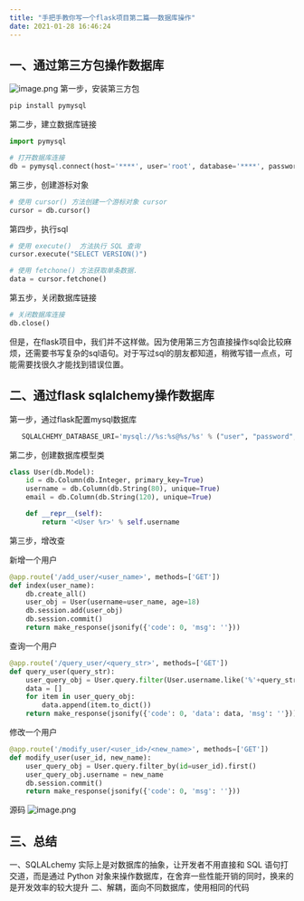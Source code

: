 ```yaml
---
title: "手把手教你写一个flask项目第二篇——数据库操作"
date: 2021-01-28 16:46:24
---
```


## 一、通过第三方包操作数据库
![image.png](http://openluat-luatcommunity.oss-cn-hangzhou.aliyuncs.com/images/20210128143220297_image.png)
第一步，安装第三方包

```python
pip install pymysql
```
第二步，建立数据库链接

```python
import pymysql

# 打开数据库连接
db = pymysql.connect(host='****', user='root', database='****', password='****')
```
第三步，创建游标对象

```python
# 使用 cursor() 方法创建一个游标对象 cursor
cursor = db.cursor()
```
第四步，执行sql

```python
# 使用 execute()  方法执行 SQL 查询
cursor.execute("SELECT VERSION()")

# 使用 fetchone() 方法获取单条数据.
data = cursor.fetchone()
```
第五步，关闭数据库链接

```python
# 关闭数据库连接
db.close()
```

但是，在flask项目中，我们并不这样做。因为使用第三方包直接操作sql会比较麻烦，还需要书写复杂的sql语句。对于写过sql的朋友都知道，稍微写错一点点，可能需要找很久才能找到错误位置。


## 二、通过flask sqlalchemy操作数据库

第一步，通过flask配置mysql数据库

```python
   SQLALCHEMY_DATABASE_URI='mysql://%s:%s@%s/%s' % ("user", "password", "host", "database")
```
第二步，创建数据库模型类

```python
class User(db.Model):
    id = db.Column(db.Integer, primary_key=True)
    username = db.Column(db.String(80), unique=True)
    email = db.Column(db.String(120), unique=True)

    def __repr__(self):
        return '<User %r>' % self.username
```

第三步，增改查

新增一个用户
```python
@app.route('/add_user/<user_name>', methods=['GET'])
def index(user_name):
    db.create_all()
    user_obj = User(username=user_name, age=18)
    db.session.add(user_obj)
    db.session.commit()
    return make_response(jsonify({'code': 0, 'msg': ''}))
```
查询一个用户
```python
@app.route('/query_user/<query_str>', methods=['GET'])
def query_user(query_str):
    user_query_obj = User.query.filter(User.username.like('%'+query_str+'%')).all()
    data = []
    for item in user_query_obj:
        data.append(item.to_dict())
    return make_response(jsonify({'code': 0, 'data': data, 'msg': ''}))
```
修改一个用户

```python
@app.route('/modify_user/<user_id>/<new_name>', methods=['GET'])
def modify_user(user_id, new_name):
    user_query_obj = User.query.filter_by(id=user_id).first()
    user_query_obj.username = new_name
    db.session.commit()
    return make_response(jsonify({'code': 0, 'msg': ''}))
```

源码
![image.png](http://openluat-luatcommunity.oss-cn-hangzhou.aliyuncs.com/images/20210128164403694_image.png)

## 三、总结
一、SQLALchemy 实际上是对数据库的抽象，让开发者不用直接和 SQL 语句打交道，而是通过 Python 对象来操作数据库，在舍弃一些性能开销的同时，换来的是开发效率的较大提升
二、解耦，面向不同数据库，使用相同的代码